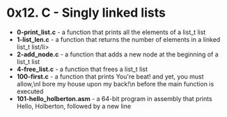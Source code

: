 <h1>0x12. C - Singly linked lists</h1>
<ul>
<li><b>0-print_list.c</b> - a function that prints all the elements of a list_t list</li>
<li><b>1-list_len.c</b> - a function that returns the number of elements in a linked list_t list/li>
<li><b>2-add_node.c</b> - a function that adds a new node at the beginning of a list_t list</li>
<li><b>4-free_list.c</b> - a function that frees a list_t list</li>
<li><b>100-first.c</b> - a function that prints You're beat! and yet, you must allow,\nI bore my house upon my back!\n before the main function is executed</li>
<li><b>101-hello_holberton.asm</b> - a 64-bit program in assembly that prints Hello, Holberton, followed by a new line</li>
</ul>
